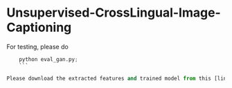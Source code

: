 # Unsupervised-CrossLingual-Image-Captioning

For testing, please do
```python
    python eval_gan.py;
    ```

Please download the extracted features and trained model from this [link](https://drive.google.com/drive/folders/18tSNvcUU79aySd6MWV3j_zwx7dC6KVuT?usp=sharing). 
